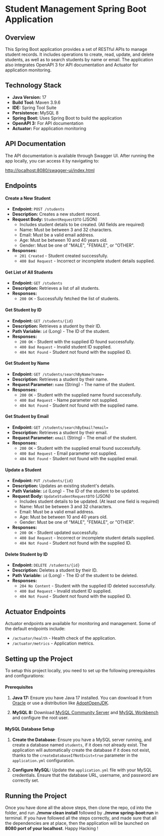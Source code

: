 # Student Management Spring Boot Application

## Overview

This Spring Boot application provides a set of RESTful APIs to manage student records. It includes operations to create, read, update, and delete students, as well as to search students by name or email. The application also integrates OpenAPI 3 for API documentation and Actuator for application monitoring.

## Technology Stack

- **Java Version:** 17
- **Build Tool:** Maven 3.9.6
- **IDE:** Spring Tool Suite
- **Persistence:** MySQL 8
- **Spring Boot:** Uses Spring Boot to build the application
- **OpenAPI 3:** For API documentation
- **Actuator:** For application monitoring

## API Documentation

The API documentation is available through Swagger UI. After running the app locally, you can access it by navigating to:

[http://localhost:8080/swagger-ui/index.html](http://localhost:8080/swagger-ui/index.html)

## Endpoints

#### Create a New Student

- **Endpoint:** `POST /students`
- **Description:** Creates a new student record.
- **Request Body:** `StudentRequestDTO` (JSON)
  - Includes student details to be created. (All fields are required)
  - Name: Must be between 3 and 32 characters.
  - Email: Must be a valid email address.
  - Age: Must be between 10 and 40 years old.
  - Gender: Must be one of "MALE", "FEMALE", or "OTHER".
- **Responses:**
  - `201 Created` - Student created successfully.
  - `400 Bad Request` - Incorrect or incomplete student details supplied.

#### Get List of All Students

- **Endpoint:** `GET /students`
- **Description:** Retrieves a list of all students.
- **Responses:**
  - `200 OK` - Successfully fetched the list of students.

#### Get Student by ID

- **Endpoint:** `GET /students/{id}`
- **Description:** Retrieves a student by their ID.
- **Path Variable:** `id` (Long) - The ID of the student.
- **Responses:**
  - `200 OK` - Student with the supplied ID found successfully.
  - `400 Bad Request` - Invalid student ID supplied.
  - `404 Not Found` - Student not found with the supplied ID.

#### Get Student by Name

- **Endpoint:** `GET /students/searchByName?name=`
- **Description:** Retrieves a student by their name.
- **Request Parameter:** `name` (String) - The name of the student.
- **Responses:**
  - `200 OK` - Student with the supplied name found successfully.
  - `400 Bad Request` - Name parameter not supplied.
  - `404 Not Found` - Student not found with the supplied name.

#### Get Student by Email

- **Endpoint:** `GET /students/searchByEmail?email=`
- **Description:** Retrieves a student by their email.
- **Request Parameter:** `email` (String) - The email of the student.
- **Responses:**
  - `200 OK` - Student with the supplied email found successfully.
  - `400 Bad Request` - Email parameter not supplied.
  - `404 Not Found` - Student not found with the supplied email.

#### Update a Student

- **Endpoint:** `PUT /students/{id}`
- **Description:** Updates an existing student's details.
- **Path Variable:** `id` (Long) - The ID of the student to be updated.
- **Request Body:** `UpdateStudentRequestDTO` (JSON)
  - Includes student details to be updated. (At least one field is required)
  - Name: Must be between 3 and 32 characters.
  - Email: Must be a valid email address.
  - Age: Must be between 10 and 40 years old.
  - Gender: Must be one of "MALE", "FEMALE", or "OTHER".
- **Responses:**
  - `200 OK` - Student updated successfully.
  - `400 Bad Request` - Incorrect or incomplete student details supplied.
  - `404 Not Found` - Student not found with the supplied ID.

#### Delete Student by ID

- **Endpoint:** `DELETE /students/{id}`
- **Description:** Deletes a student by their ID.
- **Path Variable:** `id` (Long) - The ID of the student to be deleted.
- **Responses:**
  - `204 No Content` - Student with the supplied ID deleted successfully.
  - `400 Bad Request` - Invalid student ID supplied.
  - `404 Not Found` - Student not found with the supplied ID.

## Actuator Endpoints

Actuator endpoints are available for monitoring and management. Some of the default endpoints include:

- `/actuator/health` - Health check of the application.
- `/actuator/metrics` - Application metrics.

## Setting up the Project

To setup this project locally, you need to set up the following prerequisites and configurations:

#### Prerequisites

1. **Java 17:**
   Ensure you have Java 17 installed. You can download it from [Oracle](https://www.oracle.com/java/technologies/javase-jdk17-downloads.html) or use a distribution like [AdoptOpenJDK](https://adoptium.net/).

2. **MySQL 8:**
   Download [MySQL Community Server](https://dev.mysql.com/downloads/mysql/) and [MySQL Workbench](https://dev.mysql.com/downloads/workbench/) and configure the root user.

#### MySQL Database Setup

1. **Create the Database:**
   Ensure you have a MySQL server running, and create a database named `students`, if it does not already exist. The application will automatically create the database if it does not exist, thanks to the `createDatabaseIfNotExist=true` parameter in the `application.yml` configuration.

2. **Configure MySQL:**
   Update the `application.yml` file with your MySQL credentials. Ensure that the database URL, username, and password are correctly set.

## Running the Project

Once you have done all the above steps, then clone the repo, cd into the folder, and run **./mvnw clean install** followed by **./mvnw spring-boot:run** in terminal. If you have followed all the steps correctly,  and made sure that all the dependencies are at place, then the application will be launched on **8080 port of your localhost**. Happy Hacking !
